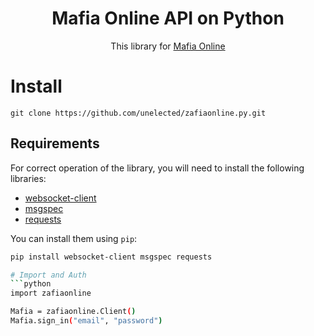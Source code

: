 <h1 align="center">
  Mafia Online API on Python
</h1>


<p align="center">This library for <a href="https://play.google.com/store/apps/details?id=com.tokarev.mafia">Mafia Online</a></p>

# Install
```
git clone https://github.com/unelected/zafiaonline.py.git
```
## Requirements

For correct operation of the library, you will need to install the following libraries:

- [websocket-client](https://github.com/websocket-client/websocket-client)
- [msgspec](https://github.com/jcrist/msgspec)
- [requests](https://github.com/psf/requests)

You can install them using `pip`:

```bash
pip install websocket-client msgspec requests

# Import and Auth
```python
import zafiaonline

Mafia = zafiaonline.Client()
Mafia.sign_in("email", "password")
```